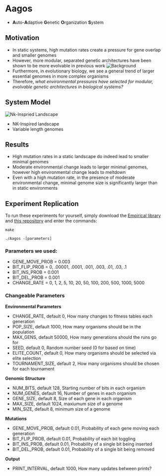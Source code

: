 # Aagos
* **A**uto-**A**daptive **G**enetic **O**rganization **S**ystem

## Motivation

* In static systems, high mutation rates create a pressure for gene overlap and smaller genomes
* However, more modular, separated genetic architectures have been shown to be more evolvable in previous work
![](https://github.com/leg2015/Aagos/blob/master/Background.png "Background")
* Furthermore, in evolutionary biology, we see a general trend of larger essential genomes in more complex organisms
* Therefore, _what environmental pressures have selected for modular, evolvable genetic architectures in biological systems?_

## System Model
![](https://github.com/leg2015/Aagos/blob/master/NKLandscape.png "Nk-Inspried Landscape")
* NK-Inspired landscape
* Variable length genomes


## Results

* High mutation rates in a static landscape do indeed lead to smaller minimal genomes
* Moderate environmental change leads to larger minimal genomes, however high environmental change leads to meltdown
* Even with a high mutation rate, in the presence of moderate environmental change, minimal genome size is significantly larger than in static environments

## Experiment Replication

To run these experiments for yourself, simply download the [Empirical library](https://github.com/devosoft/Empirical) and [this repository](https://github.com/leg2015/Aagos) and enter the commands:

`make`

`./Aagos -[parameters]`

### Parameters we used: 
* GENE_MOVE_PROB = 0.003
* BIT_FLIP_PROB = 0, .00001, .0001, .001, .003, .01, .03, .1
* BIT_INS_PROB = 0.001   
* BIT_DEL_PROB = 0.001 
* CHANGE_RATE = 0, 1, 2, 5, 10, 20, 50, 100, 200, 500, 1000, 5000 

### Changeable Parameters
**Environmental Parameters**
  * CHANGE_RATE, default 0, How many changes to fitness tables each generation
  * POP_SIZE, default 1000, How many organisms should be in the population
  * MAX_GENS, default 50000, How many generations should the runs go for
  * SEED, default 0, Random number seed (0 for based on time)
  * ELITE_COUNT, default 0, How many organisms should be selected via elite selection
  * TOURNAMENT_SIZE, default 2, How many organisms should be chosen for each tournament

**Genomic Structure**

  * NUM_BITS, default 128, Starting number of bits in each organism
  * NUM_GENES, default 16, Number of genes in each organism
  * GENE_SIZE, default 8, Size of each gene in each organism
  * MAX_SIZE, default 1024, maxiumum size of a genome
  * MIN_SIZE, default 8, minimum size of a genome

**Mutations**

  * GENE_MOVE_PROB, default 0.01, Probability of each gene moving each generation
  * BIT_FLIP_PROB, default 0.01, Probability of each bit toggling
  * BIT_INS_PROB, default 0.01, Probability of a single bit being inserted
  * BIT_DEL_PROB, default 0.01, Probability of a single bit being removed
  
**Output**

  * PRINT_INTERVAL, default 1000, How many updates between prints?
                 
